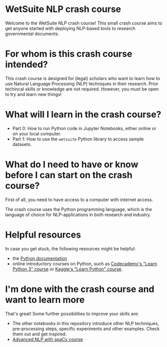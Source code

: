 # WetSuite NLP crash course

Welcome to the WetSuite NLP crash course! This small crash course aims to get anyone started with deploying NLP-based tools to research governmental documents.

# For whom is this crash course intended?
This crash course is designed for (legal) scholars who want to learn how to use Natural Language Processing (NLP) techniques in their research. Prior techincal skills or knowledge are not required.
However, you must be open to try and learn new things!

# What will I learn in the crash course?

- Part 0: How to run Python code in Jupyter Notebooks, either online or on your local computer.
- Part 1: How to use the `wetsuite` Python library to access sample datasets.

# What do I need to have or know before I can start on the crash course?
First of all, you need to have access to a computer with internet access.

The crash course uses the Python programming language, which is the language of choice for NLP-applications in both research and industry.

# Helpful resources
In case you get stuck, the following resources might be helpful:

- the [Python documentation](https://docs.python.org/3/)
- online introductory courses on Python, such as [Codecademy's "Learn Python 3" course](https://www.codecademy.com/learn/learn-python-3) or [Kaggle's "Learn Python" course](https://www.kaggle.com/learn/python).

# I'm done with the crash course and want to learn more
That's great! Some further possibilities to improve your skills are:

- The other notebooks in this repository introduce other NLP techniques, pre-processing steps, specific experiments and other examples. Check them out and get inspired.
- [Advanced NLP with spaCy course](https://course.spacy.io/en/)
